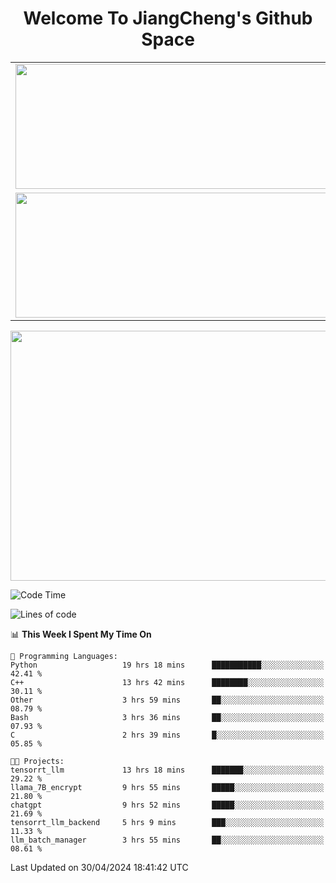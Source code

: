 <h1 align="center">Welcome To JiangCheng's Github Space</h1>

<table align="center" frame="void" rules="none" >
  <tr>
    <td>
      <div align="center"> <img height="200px" width="500px"  src="https://github-readme-stats.vercel.app/api?username=thisjiang&hide_title=true&hide_border=true&layout=compact&show_icons=trueline_height=21&text_color=000&icon_color=000&bg_color=0,ea6161,ffc64d,fffc4d,52fa5a&theme=graywhite" /> </div>
    </td>
    <td>
      <div align="center"> <img height="200px" width="500px" src="https://github-readme-stats.vercel.app/api/top-langs/?username=thisjiang&hide_title=true&hide_border=true&layout=compact&langs_count=6&text_color=000&icon_color=fff&bg_color=0,52fa5a,4dfcff,c64dff&theme=graywhite" /> </div>
    </td>
  </tr>
  <tr>
    <td>
      <div align="center"> <img height="200px" width="500px" src="https://github-readme-streak-stats.herokuapp.com/?user=thisjiang&hide_title=true&hide_border=true&layout=compact&langs_count=6" /> </div>
    </td>
    <td>
      <div align="center"> 
      <a href="https://github.com/" target="_blank"><img style="margin: 10px" src="https://profilinator.rishav.dev/skills-assets/git-scm-icon.svg" alt="Git" height="50" /></a>  
      <a href="https://www.linux.org/" target="_blank"><img style="margin: 10px" src="https://profilinator.rishav.dev/skills-assets/linux-original.svg" alt="Linux" height="50" /></a>  
      <a href="https://www.gnu.org/software/bash/" target="_blank"><img style="margin: 10px" src="https://profilinator.rishav.dev/skills-assets/gnu_bash-icon.svg" alt="Bash" height="50" /></a>  
      </div>
    </td>
  </tr>
</table>

<div align="center"> <img height="400px" width="1000px" src="https://github-readme-activity-graph.cyclic.app/graph?username=thisjiang&theme=react&hide_title=true&hide_border=true&layout=compact&langs_count=6" /> </div></td>

<!--START_SECTION:waka-->
![Code Time](http://img.shields.io/badge/Code%20Time-1%2C158%20hrs%208%20mins-blue)

![Lines of code](https://img.shields.io/badge/From%20Hello%20World%20I%27ve%20Written-599.9%20thousand%20lines%20of%20code-blue)

📊 **This Week I Spent My Time On** 

```text
💬 Programming Languages: 
Python                   19 hrs 18 mins      ███████████░░░░░░░░░░░░░░   42.41 % 
C++                      13 hrs 42 mins      ████████░░░░░░░░░░░░░░░░░   30.11 % 
Other                    3 hrs 59 mins       ██░░░░░░░░░░░░░░░░░░░░░░░   08.79 % 
Bash                     3 hrs 36 mins       ██░░░░░░░░░░░░░░░░░░░░░░░   07.93 % 
C                        2 hrs 39 mins       █░░░░░░░░░░░░░░░░░░░░░░░░   05.85 % 

🐱‍💻 Projects: 
tensorrt_llm             13 hrs 18 mins      ███████░░░░░░░░░░░░░░░░░░   29.22 % 
llama_7B_encrypt         9 hrs 55 mins       █████░░░░░░░░░░░░░░░░░░░░   21.80 % 
chatgpt                  9 hrs 52 mins       █████░░░░░░░░░░░░░░░░░░░░   21.69 % 
tensorrt_llm_backend     5 hrs 9 mins        ███░░░░░░░░░░░░░░░░░░░░░░   11.33 % 
llm_batch_manager        3 hrs 55 mins       ██░░░░░░░░░░░░░░░░░░░░░░░   08.61 % 
```


 Last Updated on 30/04/2024 18:41:42 UTC
<!--END_SECTION:waka-->
